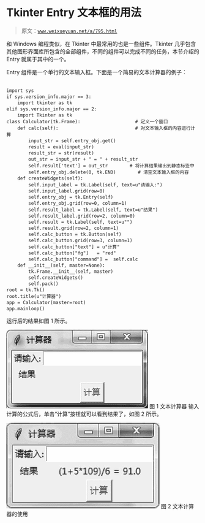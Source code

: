 # Tkinter Entry 文本框的用法

> 原文：[`www.weixueyuan.net/a/795.html`](http://www.weixueyuan.net/a/795.html)

和 Windows 编程类似，在 Tkinter 中最常用的也是一些组件。Tkinter 几乎包含其他图形界面库所包含的全部组件，不同的组件可以完成不同的任务，本节介绍的 Entry 就属于其中的一个。

Entry 组件是一个单行的文本输入框。下面是一个简易的文本计算器的例子：

```

import sys
if sys.version_info.major == 3:
    import tkinter as tk
elif sys.version_info.major == 2:
    import Tkinter as tk
class Calculator(tk.Frame):                    # 定义一个窗口
    def calc(self):                            # 对文本输入框的内容进行计算
        input_str = self.entry_obj.get()
        result = eval(input_str)
        result_str = str(result)
        out_str = input_str + " = " + result_str
        self.result['text'] = out_str        # 将计算结果输出到静态标签中
        self.entry_obj.delete(0, tk.END)        # 清空文本输入框的内容
    def createWidgets(self):
        self.input_label = tk.Label(self, text=u"请输入:")
        self.input_label.grid(row=0)
        self.entry_obj = tk.Entry(self)
        self.entry_obj.grid(row=0, column=1)
        self.result_label = tk.Label(self, text=u"结果")
        self.result_label.grid(row=2, column=0)
        self.result = tk.Label(self, text=u"")
        self.result.grid(row=2, column=1)
        self.calc_button = tk.Button(self)
        self.calc_button.grid(row=3, column=1)
        self.calc_button["text"] = u"计算"
        self.calc_button["fg"]   = "red"
        self.calc_button["command"] =  self.calc
    def __init__(self, master=None):
        tk.Frame.__init__(self, master)
        self.createWidgets()
        self.pack()
root = tk.Tk()
root.title(u"计算器")
app = Calculator(master=root)
app.mainloop()
```

运行后的结果如图 1 所示。

![](img/c2b6d07637a03b787b74737af12cd4f0.png)
图 1 文本计算器
输入计算的公式后，单击“计算”按钮就可以看到结果了，如图 2 所示。

![](img/f7d62fd2704cad1aaf833ebe89982d22.png)
图 2 文本计算器的使用